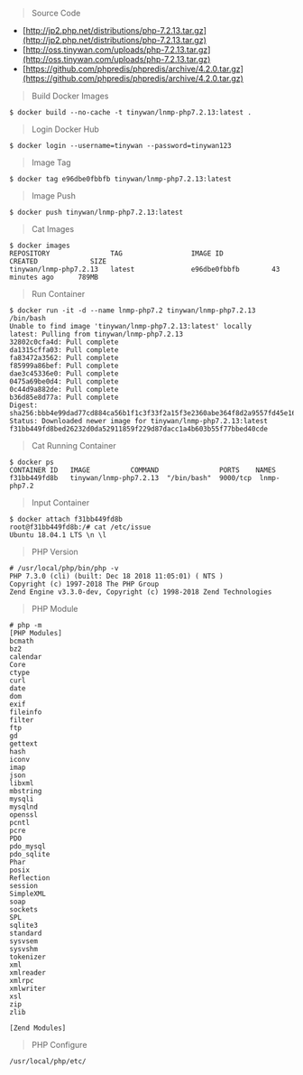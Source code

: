 
> Source Code

* [http://jp2.php.net/distributions/php-7.2.13.tar.gz](http://jp2.php.net/distributions/php-7.2.13.tar.gz)
* [http://oss.tinywan.com/uploads/php-7.2.13.tar.gz](http://oss.tinywan.com/uploads/php-7.2.13.tar.gz)
* [https://github.com/phpredis/phpredis/archive/4.2.0.tar.gz](https://github.com/phpredis/phpredis/archive/4.2.0.tar.gz)

> Build Docker Images
```
$ docker build --no-cache -t tinywan/lnmp-php7.2.13:latest .
```

> Login Docker Hub
```
$ docker login --username=tinywan --password=tinywan123
```

> Image Tag 
```
$ docker tag e96dbe0fbbfb tinywan/lnmp-php7.2.13:latest
```

> Image Push 
```
$ docker push tinywan/lnmp-php7.2.13:latest
```

> Cat Images
```
$ docker images
REPOSITORY               TAG                 IMAGE ID            CREATED             SIZE
tinywan/lnmp-php7.2.13   latest              e96dbe0fbbfb        43 minutes ago      789MB
```

> Run Container
```
$ docker run -it -d --name lnmp-php7.2 tinywan/lnmp-php7.2.13 /bin/bash
Unable to find image 'tinywan/lnmp-php7.2.13:latest' locally
latest: Pulling from tinywan/lnmp-php7.2.13
32802c0cfa4d: Pull complete 
da1315cffa03: Pull complete 
fa83472a3562: Pull complete 
f85999a86bef: Pull complete 
dae3c45336e0: Pull complete 
0475a69be0d4: Pull complete 
0c44d9a882de: Pull complete 
b36d85e8d77a: Pull complete 
Digest: sha256:bbb4e99dad77cd884ca56b1f1c3f33f2a15f3e2360abe364f8d2a9557fd45e16
Status: Downloaded newer image for tinywan/lnmp-php7.2.13:latest
f31bb449fd8bed26232d0da52911859f229d87dacc1a4b603b55f77bbed40cde
```

> Cat Running Container
```
$ docker ps
CONTAINER ID   IMAGE          COMMAND               PORTS    NAMES
f31bb449fd8b   tinywan/lnmp-php7.2.13  "/bin/bash"  9000/tcp  lnmp-php7.2
```
> Input Container
```
$ docker attach f31bb449fd8b
root@f31bb449fd8b:/# cat /etc/issue
Ubuntu 18.04.1 LTS \n \l
```

> PHP Version
```
# /usr/local/php/bin/php -v
PHP 7.3.0 (cli) (built: Dec 18 2018 11:05:01) ( NTS )
Copyright (c) 1997-2018 The PHP Group
Zend Engine v3.3.0-dev, Copyright (c) 1998-2018 Zend Technologies
```

> PHP Module
```
# php -m
[PHP Modules]
bcmath
bz2
calendar
Core
ctype
curl
date
dom
exif
fileinfo
filter
ftp
gd
gettext
hash
iconv
imap
json
libxml
mbstring
mysqli
mysqlnd
openssl
pcntl
pcre
PDO
pdo_mysql
pdo_sqlite
Phar
posix
Reflection
session
SimpleXML
soap
sockets
SPL
sqlite3
standard
sysvsem
sysvshm
tokenizer
xml
xmlreader
xmlrpc
xmlwriter
xsl
zip
zlib

[Zend Modules]
```
> PHP Configure
```
/usr/local/php/etc/
```
